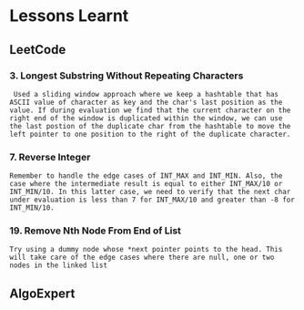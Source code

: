 # Lessons Learnt #
## LeetCode ##
### 3. Longest Substring Without Repeating Characters ###
` Used a sliding window approach where we keep a hashtable that has ASCII value of character as key and the char's last position as the value. If during evaluation we find that the current character on the right end of the window is duplicated within the window, we can use the last postion of the duplicate char from the hashtable to move the left pointer to one position to the right of the duplicate character.`
### 7. Reverse Integer ###
` Remember to handle the edge cases of INT_MAX and INT_MIN. Also, the case where the intermediate result is equal to either INT_MAX/10 or INT_MIN/10. In this latter case, we need to verify that the next char under evaluation is less than 7 for INT_MAX/10 and greater than -8 for INT_MIN/10. `
### 19. Remove Nth Node From End of List ###
` Try using a dummy node whose *next pointer points to the head. This will take care of the edge cases where there are null, one or two nodes in the linked list `
## AlgoExpert ##
